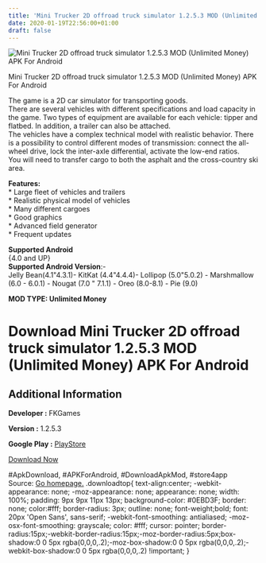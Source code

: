 ```yaml
---
title: 'Mini Trucker 2D offroad truck simulator 1.2.5.3 MOD (Unlimited Money) APK For Android'
date: 2020-01-19T22:56:00+01:00
draft: false
---
```


![Mini Trucker 2D offroad truck simulator 1.2.5.3 MOD (Unlimited Money) APK For Android](https://i0.wp.com/apkhome.net/wp-content/uploads/2020/01/Mini-Trucker-2D-offroad-truck-simulator-1.2.5.3-MOD-Unlimited-Money.png "Mini Trucker 2D offroad truck simulator 1.2.5.3 MOD (Unlimited Money) APK For Android")

  

Mini Trucker 2D offroad truck simulator 1.2.5.3 MOD (Unlimited Money) APK For Android

The game is a 2D car simulator for transporting goods.  
There are several vehicles with different specifications and load capacity in the game. Two types of equipment are available for each vehicle: tipper and flatbed. In addition, a trailer can also be attached.  
The vehicles have a complex technical model with realistic behavior. There is a possibility to control different modes of transmission: connect the all-wheel drive, lock the inter-axle differential, activate the low-end ratios.  
You will need to transfer cargo to both the asphalt and the cross-country ski area.

**Features:**  
\* Large fleet of vehicles and trailers  
\* Realistic physical model of vehicles  
\* Many different cargoes  
\* Good graphics  
\* Advanced field generator  
\* Frequent updates

**Supported Android**  
{4.0 and UP}  
**Supported Android Version**:-  
Jelly Bean(4.1"4.3.1)- KitKat (4.4"4.4.4)- Lollipop (5.0"5.0.2) - Marshmallow (6.0 - 6.0.1) - Nougat (7.0 " 7.1.1) - Oreo (8.0-8.1) - Pie (9.0)

**MOD TYPE: Unlimited Money**

Download Mini Trucker 2D offroad truck simulator 1.2.5.3 MOD (Unlimited Money) APK For Android
==============================================================================================

Additional Information
----------------------

**Developer :** FKGames

**Version :** 1.2.5.3

**Google Play :** [PlayStore](https://play.google.com/store/apps/details?id=com.fkgames.minitruckergame)

  

[Download Now](https://store4app.co/post/mini-trucker-2d-offroad-truck-simulator-1-2-5-3-mod-unlimited-money-apk-for-android_1579460574)

  
#ApkDownload, #APKForAndroid, #DownloadApkMod, #store4app  
Source: [Go homepage.](https://store4app.co/post/mini-trucker-2d-offroad-truck-simulator-1-2-5-3-mod-unlimited-money-apk-for-android_1579460574) .downloadtop{ text-align:center; -webkit-appearance: none; -moz-appearance: none; appearance: none; width: 100%; padding: 9px 9px 11px 13px; background-color: #0EBD3F; border: none; color:#fff; border-radius: 3px; outline: none; font-weight;bold; font: 20px 'Open Sans', sans-serif; -webkit-font-smoothing: antialiased; -moz-osx-font-smoothing: grayscale; color: #fff; cursor: pointer; border-radius:15px;-webkit-border-radius:15px;-moz-border-radius:5px;box-shadow:0 0 5px rgba(0,0,0,.2);-moz-box-shadow:0 0 5px rgba(0,0,0,.2);-webkit-box-shadow:0 0 5px rgba(0,0,0,.2) !important; }